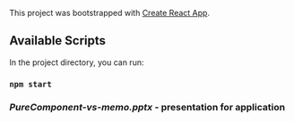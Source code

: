 This project was bootstrapped with [Create React App](https://github.com/facebook/create-react-app).

## Available Scripts

In the project directory, you can run:

### `npm start`

### *PureComponent-vs-memo.pptx* - presentation for application